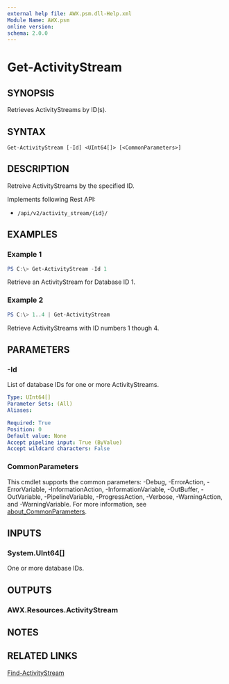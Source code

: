 ```yaml
---
external help file: AWX.psm.dll-Help.xml
Module Name: AWX.psm
online version:
schema: 2.0.0
---
```


# Get-ActivityStream

## SYNOPSIS
Retrieves ActivityStreams by ID(s).

## SYNTAX

```
Get-ActivityStream [-Id] <UInt64[]> [<CommonParameters>]
```

## DESCRIPTION
Retreive ActivityStreams by the specified ID.

Implements following Rest API:  
- `/api/v2/activity_stream/{id}/`  

## EXAMPLES

### Example 1
```powershell
PS C:\> Get-ActivityStream -Id 1
```

Retrieve an ActivityStream for Database ID 1.

### Example 2
```powershell
PS C:\> 1..4 | Get-ActivityStream
```

Retrieve ActivityStreams with ID numbers 1 though 4.

## PARAMETERS

### -Id
List of database IDs for one or more ActivityStreams.

```yaml
Type: UInt64[]
Parameter Sets: (All)
Aliases:

Required: True
Position: 0
Default value: None
Accept pipeline input: True (ByValue)
Accept wildcard characters: False
```

### CommonParameters
This cmdlet supports the common parameters: -Debug, -ErrorAction, -ErrorVariable, -InformationAction, -InformationVariable, -OutBuffer, -OutVariable, -PipelineVariable, -ProgressAction, -Verbose, -WarningAction, and -WarningVariable. For more information, see [about_CommonParameters](http://go.microsoft.com/fwlink/?LinkID=113216).

## INPUTS

### System.UInt64[]
One or more database IDs.

## OUTPUTS

### AWX.Resources.ActivityStream
## NOTES

## RELATED LINKS

[Find-ActivityStream](Find-ActivityStream.md)
